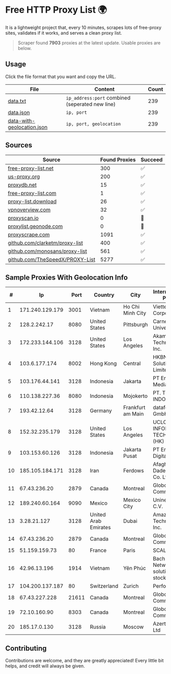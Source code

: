 
# Free HTTP Proxy List 🌍

It is a lightweight project that, every 10 minutes, scrapes lots of free-proxy sites, validates if it works, and serves a clean proxy list.


> Scraper found **7903** proxies at the latest update. Usable proxies are below.

## Usage

Click the file format that you want and copy the URL.


|File|Content|Count|
|----|-------|-----|
|[data.txt](https://raw.githubusercontent.com/themiralay/Proxy-List-World/master/data.txt)|`ip_address:port` combined (seperated new line)|239|
|[data.json](https://raw.githubusercontent.com/themiralay/Proxy-List-World/master/data.json)|`ip, port`|239|
|[data-with-geolocation.json](https://raw.githubusercontent.com/themiralay/Proxy-List-World/master/data-with-geolocation.json)|`ip, port, geolocation`|239|

## Sources

|Source|Found Proxies|Succeed|
|------|-------------|-------|
|[free-proxy-list.net](https://free-proxy-list.net)|300|✅|
|[us-proxy.org](https://www.us-proxy.org)|200|✅|
|[proxydb.net](http://proxydb.net)|15|✅|
|[free-proxy-list.com](https://free-proxy-list.com/?page=&port=&type%5B%5D=http&type%5B%5D=https&up_time=0&search=Search)|1|✅|
|[proxy-list.download](https://www.proxy-list.download/HTTP)|26|✅|
|[vpnoverview.com](https://vpnoverview.com/privacy/anonymous-browsing/free-proxy-servers)|32|✅|
|[proxyscan.io](https://www.proxyscan.io)|0|🚫|
|[proxylist.geonode.com](https://proxylist.geonode.com/api/proxy-list?limit=300&page=1&sort_by=lastChecked&sort_type=desc&protocols=http,https)|0|🚫|
|[proxyscrape.com](https://api.proxyscrape.com/v2/?request=displayproxies&protocol=http&timeout=10000&country=all&ssl=all&anonymity=all)|1091|✅|
|[github.com/clarketm/proxy-list](https://raw.githubusercontent.com/clarketm/proxy-list/master/proxy-list-raw.txt)|400|✅|
|[github.com/monosans/proxy-list](https://raw.githubusercontent.com/monosans/proxy-list/main/proxies/http.txt)|561|✅|
|[github.com/TheSpeedX/PROXY-List](https://raw.githubusercontent.com/TheSpeedX/PROXY-List/master/http.txt)|5277|✅|


## Sample Proxies With Geolocation Info

|#|Ip|Port|Country|City|Internet Service Provider|
|-|--|----|-------|----|-------------------------|
|1|171.240.129.179|3001|Vietnam|Ho Chi Minh City|Viettel Corporation|
|2|128.2.242.17|8080|United States|Pittsburgh|Carnegie Mellon University|
|3|172.233.144.106|3128|United States|Los Angeles|Akamai Technologies, Inc.|
|4|103.6.177.174|8002|Hong Kong|Central|HKBN Enterprise Solutions HK Limited|
|5|103.176.44.141|3128|Indonesia|Jakarta|PT Era Digital Media|
|6|110.138.227.36|8080|Indonesia|Mojokerto|PT. TELKOM INDONESIA|
|7|193.42.12.64|3128|Germany|Frankfurt am Main|dataforest GmbH|
|8|152.32.235.179|3128|United States|Los Angeles|UCLOUD INFORMATION TECHNOLOGY (HK) LIMITED|
|9|103.153.60.126|3128|Indonesia|Jakarta Pusat|PT Era Awan Digital|
|10|185.105.184.171|3128|Iran|Ferdows|Afagh Andish Dadeh Pardis Co. Ltd|
|11|67.43.236.20|2879|Canada|Montreal|GloboTech Communications|
|12|189.240.60.164|9090|Mexico|Mexico City|Uninet S.A. de C.V.|
|13|3.28.21.127|3128|United Arab Emirates|Dubai|Amazon Technologies Inc.|
|14|67.43.236.20|2879|Canada|Montreal|GloboTech Communications|
|15|51.159.159.73|80|France|Paris|SCALEWAY|
|16|42.96.13.196|1914|Vietnam|Yên Phúc|Bach Kim Network solutions Join stock company|
|17|104.200.137.187|80|Switzerland|Zurich|Performive LLC|
|18|67.43.227.228|21611|Canada|Montreal|GloboTech Communications|
|19|72.10.160.90|8303|Canada|Montreal|GloboTech Communications|
|20|185.17.0.130|3128|Russia|Moscow|Azerta GROUP Ltd|



## Contributing

Contributions are welcome, and they are greatly appreciated! Every
little bit helps, and credit will always be given.

